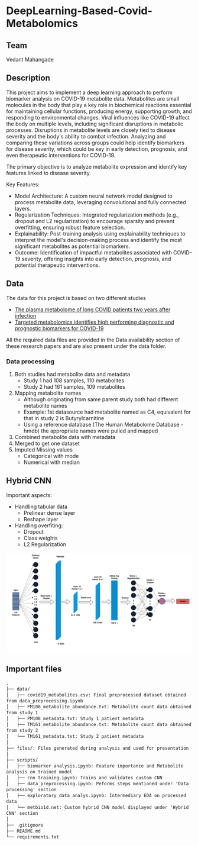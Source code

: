 # DeepLearning-Based-Covid-Metabolomics

## Team
Vedant Mahangade

## Description
This project aims to implement a deep learning approach to perform biomarker analysis on COVID-19 metabolite data. Metabolites are small molecules in the body that play a key role in biochemical reactions essential for maintaining cellular functions, producing energy, supporting growth, and responding to environmental changes. Viral influences like COVID-19 affect the body on multiple levels, including significant disruptions in metabolic processes. Disruptions in metabolite levels are closely tied to disease severity and the body's ability to combat infection. Analyzing and comparing these variations across groups could help identify biomarkers for disease severity, which could be key in early detection, prognosis, and even therapeutic interventions for COVID-19.


The primary objective is to analyze metabolite expression and identify key features linked to disease severity.

Key Features:
* Model Architecture: A custom neural network model designed to process metabolite data, leveraging convolutional and fully connected layers.
* Regularization Techniques: Integrated regularization methods (e.g., dropout and L2 regularization) to encourage sparsity and prevent overfitting, ensuring robust feature selection.
* Explainability: Post-training analysis using explainability techniques to interpret the model's decision-making process and identify the most significant metabolites as potential biomarkers.
* Outcome: Identification of impactful metabolites associated with COVID-19 severity, offering insights into early detection, prognosis, and potential therapeutic interventions.


## Data
The data for this project is based on two different studies 
- [The plasma metabolome of long COVID patients two years after infection](https://www.nature.com/articles/s41598-023-39049-x)
- [Targeted metabolomics identifies high performing diagnostic and prognostic biomarkers for COVID-19](https://www.nature.com/articles/s41598-021-94171-y)

All the required data files are provided in the Data availability section of these research papers and are also present under the data folder.

### Data processing
1. Both studies had metabolite data and metadata
    - Study 1 had 108 samples, 110 metabolites
    - Study 2 had 161 samples, 109 metabolites
2. Mapping metabolite names
    - Although originating from same parent study both had different metabolite names
    - Example: 1st datasource had metabolite named as C4, equivalent for that in study 2 is Butyrylcarnitine
    - Using a reference database (The Human Metabolome Database - hmdb) the appropriate names were pulled and mapped
3. Combined metabolite data with metadata
4. Merged to get one dataset
5. Imputed Missing values
    - Categorical with mode
    - Numerical with median

## Hybrid CNN
Important aspects:
* Handling tabular data
    - Prelinear dense layer
    - Reshape layer
* Handling overfiting:
    - Dropout
    - Class weights
    - L2 Regularization

![CNN](files/cnn_diagram.png)


## Important files
    .
    ├── data/
    │   ├── covid19_metabolites.csv: Final preprocessed dataset obtained from data_preprocessing.ipynb
    │   ├── PM108_metabolite_abundance.txt: Metabolite count data obtained from study 1
    │   ├── PM108_metadata.txt: Study 1 patient metadata
    │   ├── TM161_metabolite_abundance.txt: Metabolite count data obtained from study 2
    │   └── TM161_metadata.txt: Study 2 patient metadata
    │
    ├── files/: Files generated during analysis and used for presentation
    │
    ├── scripts/
    │   ├── biomarker analysis.ipynb: Feature importance and Metabolite analysis on trained model
    │   ├── cnn training.ipynb: Trains and validates custom CNN
    │   ├── data_preprocessing.ipynb: Peforms steps mentioned under 'Data processing' section
    │   ├── exploratory_data_analys.ipynb: Intermediary EDA on processed data
    │   └── metbio1d.net: Custom hybrid CNN model displayed under 'Hybrid CNN' section
    │
    ├── .gitignore
    ├── README.md
    └── requirements.txt
